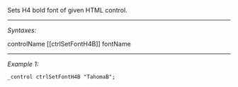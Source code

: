 Sets H4 bold font of given HTML control.


---
*Syntaxes:*

controlName [[ctrlSetFontH4B]] fontName

---
*Example 1:*

```sqf
_control ctrlSetFontH4B "TahomaB";
```